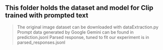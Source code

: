 ## This folder holds the dataset and model for Clip trained with prompted text

> The original image dataset can be downloaded with dataExtraction.py
> Prompt data generated by Google Gemini can be found in prediction.jsonl
> Parsed response, tuned to fit our experiment is in parsed_responses.jsonl